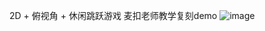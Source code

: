 2D + 俯视角 + 休闲跳跃游戏
麦扣老师教学复刻demo
![image](https://github.com/user-attachments/assets/19d4e6f3-6b5d-4556-b4cc-56f771310a87)

